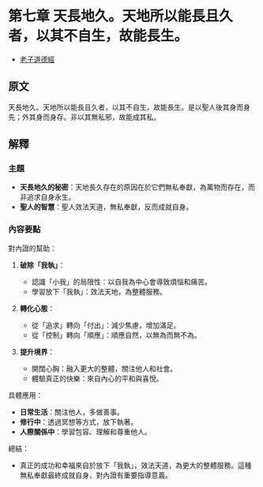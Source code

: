 # 第七章 天長地久。天地所以能長且久者，以其不自生，故能長生。

- [老子道德經](https://www.daodejing.org/)

## 原文
天長地久。天地所以能長且久者，以其不自生，故能長生。是以聖人後其身而身先；外其身而身存。非以其無私邪，故能成其私。


## 解釋
### 主題
- **天長地久的秘密**：天地長久存在的原因在於它們無私奉獻，為萬物而存在，而非追求自身永生。
- **聖人的智慧**：聖人效法天道，無私奉獻，反而成就自身。

### 內容要點
對內證的幫助：
1. **破除「我執」**：
   - 認識「小我」的局限性：以自我為中心會導致煩惱和痛苦。
   - 學習放下「我執」：效法天地，為整體服務。

2. **轉化心態**：
   - 從「追求」轉向「付出」：減少焦慮，增加滿足。
   - 從「控制」轉向「順應」：順應自然，以無為而無不為。

3. **提升境界**：
   - 開闊心胸：融入更大的整體，關注他人和社會。
   - 體驗真正的快樂：來自內心的平和與喜悅。

具體應用：
- **日常生活**：關注他人，多做善事。
- **修行中**：透過冥想等方式，放下執著。
- **人際關係中**：學習包容、理解和尊重他人。

總結：
- 真正的成功和幸福來自於放下「我執」，效法天道，為更大的整體服務。這種無私奉獻最終成就自身，對內證有重要指導意義。